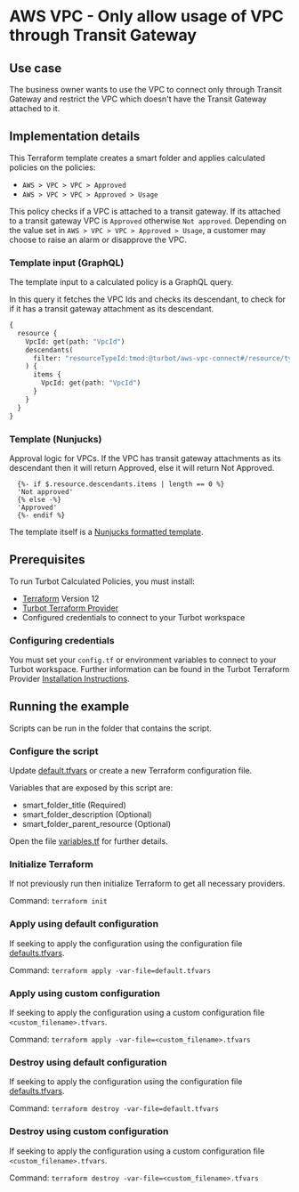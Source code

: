 # AWS VPC - Only allow usage of VPC through Transit Gateway

## Use case

The business owner wants to use the VPC to connect only through Transit Gateway and restrict the VPC which doesn't have the Transit Gateway attached to it.

## Implementation details

This Terraform template creates a smart folder and applies calculated policies on the policies:

- `AWS > VPC > VPC > Approved`
- `AWS > VPC > VPC > Approved > Usage`

This policy checks if a VPC is attached to a transit gateway.
If its attached to a transit gateway VPC is `Approved` otherwise `Not approved`.
Depending on the value set in `AWS > VPC > VPC > Approved > Usage`, a customer may choose to raise an alarm or
disapprove the VPC.

### Template input (GraphQL)

The template input to a calculated policy is a GraphQL query.

In this query it fetches the VPC Ids and checks its descendant, to check for if it has a transit gateway attachment as its descendant.

```graphql
{
  resource {
    VpcId: get(path: "VpcId")
    descendants(
      filter: "resourceTypeId:tmod:@turbot/aws-vpc-connect#/resource/types/transitGatewayAttachment level:self,descendant"
    ) {
      items {
        VpcId: get(path: "VpcId")
      }
    }
  }
}
```

### Template (Nunjucks)

Approval logic for VPCs. If the VPC has transit gateway attachments as its descendant then it will return Approved, else it will return Not Approved.

```nunjucks
  {%- if $.resource.descendants.items | length == 0 %}
  'Not approved'
  {% else -%}
  'Approved'
  {%- endif %}
```

The template itself is a [Nunjucks formatted template](https://mozilla.github.io/nunjucks/templating.html).

## Prerequisites

To run Turbot Calculated Policies, you must install:

- [Terraform](https://www.terraform.io) Version 12
- [Turbot Terraform Provider](https://turbot.com/v5/docs/reference/terraform/provider)
- Configured credentials to connect to your Turbot workspace

### Configuring credentials

You must set your `config.tf` or environment variables to connect to your Turbot workspace.
Further information can be found in the Turbot Terraform Provider [Installation Instructions](https://turbot.com/v5/docs/reference/terraform/provider).

## Running the example

Scripts can be run in the folder that contains the script.

### Configure the script

Update [default.tfvars](default.tfvars) or create a new Terraform configuration file.

Variables that are exposed by this script are:

- smart_folder_title (Required)
- smart_folder_description (Optional)
- smart_folder_parent_resource (Optional)

Open the file [variables.tf](variables.tf) for further details.

### Initialize Terraform

If not previously run then initialize Terraform to get all necessary providers.

Command: `terraform init`

### Apply using default configuration

If seeking to apply the configuration using the configuration file [defaults.tfvars](defaults.tfvars).

Command: `terraform apply -var-file=default.tfvars`

### Apply using custom configuration

If seeking to apply the configuration using a custom configuration file `<custom_filename>.tfvars`.

Command: `terraform apply -var-file=<custom_filename>.tfvars`

### Destroy using default configuration

If seeking to apply the configuration using the configuration file [defaults.tfvars](defaults.tfvars).

Command: `terraform destroy -var-file=default.tfvars`

### Destroy using custom configuration

If seeking to apply the configuration using a custom configuration file `<custom_filename>.tfvars`.

Command: `terraform destroy -var-file=<custom_filename>.tfvars`
